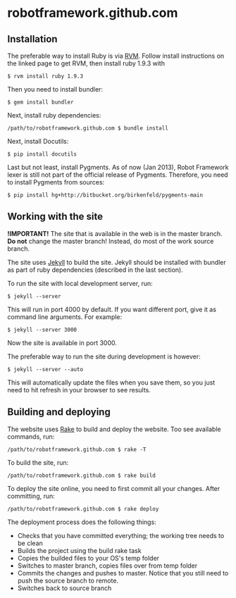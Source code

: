 # robotframework.github.com

## Installation

The preferable way to install Ruby is via [RVM](https://rvm.io/rvm/install/). Follow install instructions on the linked page to get RVM, then install ruby 1.9.3 with 

    $ rvm install ruby 1.9.3 

Then you need to install bundler:

    $ gem install bundler
    
Next, install ruby dependencies:

    /path/to/robotframework.github.com $ bundle install
    
Next, install Docutils:

    $ pip install docutils

Last but not least, install Pygments. As of now (Jan 2013), Robot Framework lexer is still not part of the official release of Pygments. Therefore, you need to install Pygments from sources: 

    $ pip install hg+http://bitbucket.org/birkenfeld/pygments-main

## Working with the site

<b>!IMPORTANT!</b>
The site that is available in the web is in the master branch. <b>Do not</b> change the master branch! Instead, do most of the work source branch.

The site uses [Jekyll](https://github.com/mojombo/jekyll) to build the site. Jekyll should be installed with bundler as part of ruby dependencies (described in the last section). 

To run the site with local development server, run:

    $ jekyll --server
    
This will run in port 4000 by default. If you want different port, give it as command line arguments. For example:

    $ jekyll --server 3000

Now the site is available in port 3000.

The preferable way to run the site during development is however:

    $ jekyll --server --auto
    
This will automatically update the files when you save them, so you just need to hit refresh in your browser to see results.

## Building and deploying

The website uses [Rake](http://rake.rubyforge.org/) to build and deploy the website. Too see available commands, run:

    /path/to/robotframework.github.com $ rake -T

To build the site, run: 

    /path/to/robotframework.github.com $ rake build
    
To deploy the site online, you need to first commit all your changes. After committing, run:

    /path/to/robotframework.github.com $ rake deploy
    
The deployment process does the following things:
- Checks that you have committed everything; the working tree needs to be clean
- Builds the project using the build rake task
- Copies the builded files to your OS's temp folder
- Switches to master branch, copies files over from temp folder
- Commits the changes and pushes to master. Notice that you still need to push the source branch to remote.
- Switches back to source branch